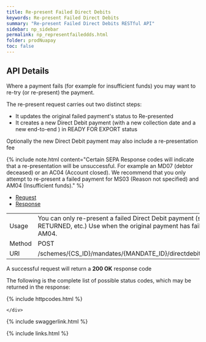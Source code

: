 ```yaml
---
title: Re-present Failed Direct Debits
keywords: Re-present Failed Direct Debits
summary: "Re-present Failed Direct Debits RESTful API"
sidebar: np_sidebar
permalink: np_representfaileddds.html
folder: prodNuapay
toc: false
---
```


## API Details

Where a payment fails (for example for insufficient funds) you may want to re-try (or re-present) the payment.

The re-present request carries out two distinct steps:

* It updates the original failed payment's status to Re-presented
* It creates a new Direct Debit payment (with a new collection date and a new end-to-end ) in READY FOR EXPORT status

Optionally the new Direct Debit payment may also include a re-presentation fee


{% include note.html content="Certain SEPA Response codes will indicate that a re-presentation will be unsuccessful. For example an MD07 (debtor deceased) or an AC04 (Account closed). We recommend that you only attempt to re-present a failed payment for MS03 (Reason not specified) and AM04 (Insufficient funds)." %}


<ul id="profileTabs" class="nav nav-tabs">
    <li class="active"><a href="#profile" data-toggle="tab">Request</a></li>
    <li><a href="#about" data-toggle="tab">Response</a></li>
   
</ul>
  <div class="tab-content">
<div role="tabpanel" class="tab-pane active" id="profile">


  <table>
<colgroup>
<col width="30%" />
<col width="90%" />
</colgroup>

<tbody>
<tr>
<td markdown="span">Usage</td>
<td markdown="span">You can only re-present a failed Direct Debit payment (status REJECTED, RETURNED, etc.) Use when the original payment has failed with an MS03 or AM04.</td>
</tr>
<tr>
<td markdown="span">Method</td>
<td markdown="span"><span class="label label-info">POST </span>
</td>
</tr>
<tr>
<td markdown="span">URI</td>
<td markdown="span">/schemes/{CS_ID}/mandates/{MANDATE_ID}/directdebits/{DD_ID}/represent
</td>
</tr>
</tbody>
</table>



</div>

<div role="tabpanel" class="tab-pane" id="about">
<p>A successful request will return a <b>200 OK</b> response code</p>
<p>The following is the complete list of possible status codes, which may be returned in the response:</p>
    {% include httpcodes.html %}
    
 
    </div>


</div>

{% include swaggerlink.html %}

{% include links.html %}
